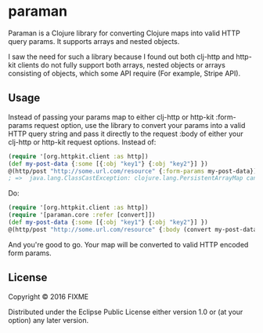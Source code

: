 # paraman

Paraman is a Clojure library for converting Clojure maps into valid HTTP query
params. It supports arrays and nested objects.

I saw the need for such a library because I found out both clj-http and
http-kit clients do not fully support both arrays, nested objects or arrays
consisting of objects, which some API require (For example, Stripe API).

## Usage

Instead of passing your params map to either clj-http or http-kit :form-params
request option, use the library to convert your params into a valid HTTP query string and
pass it directly to the request :body of either your clj-http or http-kit
request options. 
Instead of:

```clojure
(require '[org.httpkit.client :as http])
(def my-post-data {:some [{:obj "key1"} {:obj "key2"}] })
@(http/post "http://some.url.com/resource" {:form-params my-post-data})
; =>  java.lang.ClassCastException: clojure.lang.PersistentArrayMap cannot be cast to clojure.lang.Named
```

Do:

```clojure
(require '[org.httpkit.client :as http])
(require '[paraman.core :refer [convert]])
(def my-post-data {:some [{:obj "key1"} {:obj "key2"}] })
@(http/post "http://some.url.com/resource" {:body (convert my-post-data)})
```

And you're good to go. Your map will be converted to valid HTTP encoded form params.

## License

Copyright © 2016 FIXME

Distributed under the Eclipse Public License either version 1.0 or (at
your option) any later version.
